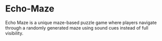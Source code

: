 # Echo-Maze
Echo Maze is a unique maze-based puzzle game where players navigate through a randomly generated maze using sound cues instead of full visibility.
